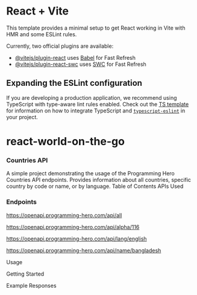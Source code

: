 # React + Vite

This template provides a minimal setup to get React working in Vite with HMR and some ESLint rules.

Currently, two official plugins are available:

- [@vitejs/plugin-react](https://github.com/vitejs/vite-plugin-react/blob/main/packages/plugin-react) uses [Babel](https://babeljs.io/) for Fast Refresh
- [@vitejs/plugin-react-swc](https://github.com/vitejs/vite-plugin-react/blob/main/packages/plugin-react-swc) uses [SWC](https://swc.rs/) for Fast Refresh

## Expanding the ESLint configuration

If you are developing a production application, we recommend using TypeScript with type-aware lint rules enabled. Check out the [TS template](https://github.com/vitejs/vite/tree/main/packages/create-vite/template-react-ts) for information on how to integrate TypeScript and [`typescript-eslint`](https://typescript-eslint.io) in your project.

# react-world-on-the-go

### Countries API

A simple project demonstrating the usage of the Programming Hero Countries API endpoints. Provides information about all countries, specific country by code or name, or by language.
Table of Contents
APIs Used

### Endpoints

https://openapi.programming-hero.com/api/all

https://openapi.programming-hero.com/api/alpha/116

https://openapi.programming-hero.com/api/lang/english

https://openapi.programming-hero.com/api/name/bangladesh

Usage

Getting Started

Example Responses
